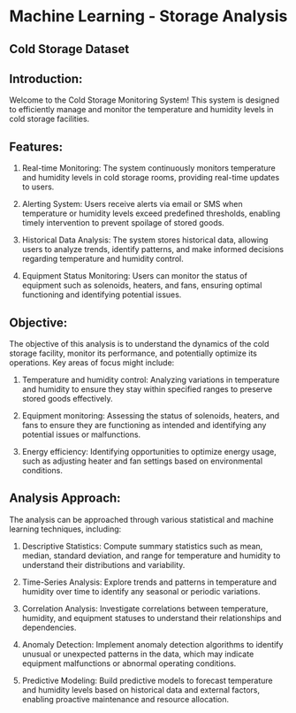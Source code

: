 # Machine Learning - Storage Analysis
## Cold Storage Dataset

## Introduction:

Welcome to the Cold Storage Monitoring System! This system is designed to efficiently manage and monitor the temperature and humidity levels in cold storage facilities. 

## Features:

1) Real-time Monitoring: The system continuously monitors temperature and humidity levels in cold storage rooms, providing real-time updates to users.

2) Alerting System: Users receive alerts via email or SMS when temperature or humidity levels exceed predefined thresholds, enabling timely intervention to prevent spoilage of stored goods.

3) Historical Data Analysis: The system stores historical data, allowing users to analyze trends, identify patterns, and make informed decisions regarding temperature and humidity control.

4) Equipment Status Monitoring: Users can monitor the status of equipment such as solenoids, heaters, and fans, ensuring optimal functioning and identifying potential issues.

## Objective:
The objective of this analysis is to understand the dynamics of the cold storage facility, monitor its performance, and potentially optimize its operations. Key areas of focus might include:

1) Temperature and humidity control: Analyzing variations in temperature and humidity to ensure they stay within specified ranges to preserve stored goods effectively.

2) Equipment monitoring: Assessing the status of solenoids, heaters, and fans to ensure they are functioning as intended and identifying any potential issues or malfunctions.

3) Energy efficiency: Identifying opportunities to optimize energy usage, such as adjusting heater and fan settings based on environmental conditions.

## Analysis Approach:
The analysis can be approached through various statistical and machine learning techniques, including:

1) Descriptive Statistics: Compute summary statistics such as mean, median, standard deviation, and range for temperature and humidity to understand their distributions and variability.

2) Time-Series Analysis: Explore trends and patterns in temperature and humidity over time to identify any seasonal or periodic variations.

3) Correlation Analysis: Investigate correlations between temperature, humidity, and equipment statuses to understand their relationships and dependencies.

4) Anomaly Detection: Implement anomaly detection algorithms to identify unusual or unexpected patterns in the data, which may indicate equipment malfunctions or abnormal operating conditions.

5) Predictive Modeling: Build predictive models to forecast temperature and humidity levels based on historical data and external factors, enabling proactive maintenance and resource allocation.
